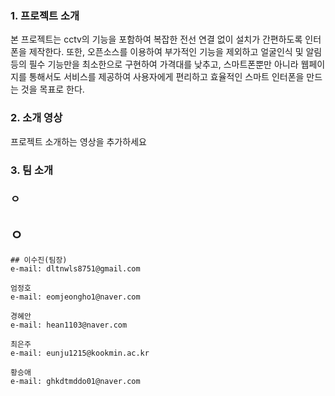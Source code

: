 ### 1. 프로젝트 소개

 본 프로젝트는 cctv의 기능을 포함하여 복잡한 전선 연결 없이 설치가 간편하도록 인터폰을 제작한다. 또한, 오픈소스를 이용하여 부가적인 기능을 제외하고 얼굴인식 및 알림 등의 필수 기능만을 최소한으로 구현하여 가격대를 낮추고, 스마트폰뿐만 아니라 웹페이지를 통해서도 서비스를 제공하여 사용자에게 편리하고 효율적인 스마트 인터폰을 만드는 것을 목표로 한다.

### 2. 소개 영상

프로젝트 소개하는 영상을 추가하세요

### 3. 팀 소개

### ㅇ
## ㅇ
```
## 이수진(팀장)
e-mail: dltnwls8751@gmail.com
```
```
엄정호
e-mail: eomjeongho1@naver.com
```
```
경혜안
e-mail: hean1103@naver.com 
```
```
최은주
e-mail: eunju1215@kookmin.ac.kr 
```
```
황승애
e-mail: ghkdtmddo01@naver.com
```

